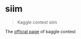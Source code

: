 # siim
> Kaggle contest siim

The [official page](https://www.kaggle.com/c/siim-isic-melanoma-classification) of kaggle contest